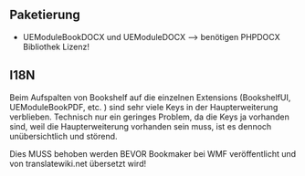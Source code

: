 ## Paketierung
* UEModuleBookDOCX und UEModuleDOCX --> benötigen PHPDOCX Bibliothek Lizenz!

## I18N
Beim Aufspalten von Bookshelf auf die einzelnen Extensions (BookshelfUI,
UEModuleBookPDF, etc. ) sind sehr viele Keys in der Haupterweiterung verblieben.
Technisch nur ein geringes Problem, da die Keys ja vorhanden sind, weil die
Haupterweiterung vorhanden sein muss, ist es dennoch unübersichtlich und
störend.

Dies MUSS behoben werden BEVOR Bookmaker bei WMF veröffentlicht und von
translatewiki.net übersetzt wird!
